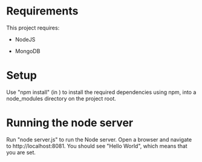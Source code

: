 # Requirements

This project requires:

- NodeJS 
    
- MongoDB


# Setup

Use "npm install" (in <project root>) to install the required dependencies using npm, into a node_modules directory on the project root.

# Running the node server

Run "node server.js" to run the Node server. Open a browser and navigate to http://localhost:8081. You should see "Hello World", which means that you are set.


